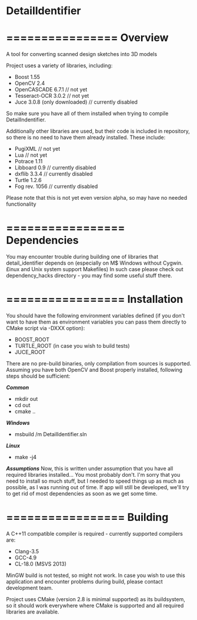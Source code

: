 DetailIdentifier
================
================
**Overview**
================

A tool for converting scanned design sketches into 3D models

Project uses a variety of libraries, including:
 * Boost 1.55
 * OpenCV 2.4
 * OpenCASCADE 6.7.1 // not yet
 * Tesseract-OCR 3.0.2 // not yet
 * Juce 3.0.8 (only downloaded) // currently disabled

So make sure you have all of them installed when trying to compile DetailIndentifier.

Additionally other libraries are used, but their code is included in repository, so there is no need to have them already installed. These include:
 * PugiXML // not yet
 * Lua // not yet
 * Potrace 1.11
 * Libboard 0.9 // currently disabled
 * dxflib 3.3.4 // currently disabled
 * Turtle 1.2.6
 * Fog rev. 1056 // currently disabled

Please note that this is not yet even version alpha, so may have no needed functionality

=================
**Dependencies**
=================

You may encounter trouble during building one of libraries that detail_identifier depends on (especially on M$ Windows without Cygwin. £inux and Unix system support Makefiles)
In such case please check out dependency_hacks directory - you may find some useful stuff there.

=================
**Installation**
=================

You should have the following environment variables defined (if you don't want to have them as environment variables 
you can pass them directly to CMake script via -DXXX option):
 * BOOST_ROOT
 * TURTLE_ROOT (in case you wish to build tests)
 * JUCE_ROOT

There are no pre-build binaries, only compilation from sources is supported. Assuming you have both OpenCV and Boost properly installed,
following steps should be sufficient:

***Common***

 * mkdir out
 * cd out
 * cmake ..
 
***Windows***
 * msbuild /m DetailIdentifier.sln

***Linux***
 * make -j4
 
***Assumptions***
Now, this is written under assumption that you have all required libraries installed...
You most probably don't. I'm sorry that you need to install so much stuff, but I needed to speed things up 
as much as possible, as I was running out of time. If app will still be developed, we'll try to get rid of most dependencies
as soon as we get some time.

=================
**Building**
=================

A C++11 compatible compiler is required - currently supported compilers are:
 * Clang-3.5
 * GCC-4.9
 * CL-18.0 (MSVS 2013)

MinGW build is not tested, so might not work.
In case you wish to use this application and encounter problems during build, please contact development team.

Project uses CMake (version 2.8 is minimal supported) as its buildsystem, so it should work everywhere where CMake is supported and all required libraries are available.
